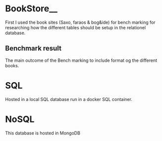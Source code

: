 # BookStore__
First I used the book sites (Saxo, faraos & bog&ide) for bench marking for researching how the different tables should be setup in the relationel database. 

## Benchmark result  
The main outcome of the Bench marking to include format og the different books.  
# SQL  
Hosted in a local SQL database run in a docker SQL container.


# NoSQL  
This database is hosted in MongoDB


